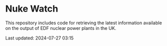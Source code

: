 # Nuke Watch

This repository includes code for retrieving the latest information available on the output of EDF nuclear power plants in the UK.

Last updated: 2024-07-27 03:15